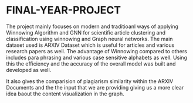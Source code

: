 # FINAL-YEAR-PROJECT

The project mainly focuses on modern and traditioanl ways of applying Winnowing Algorithm and GNN for scientific article clustering and classification using winnowing and Graph neural networks. The main dataset used is ARXIV Dataset which is useful for articles and various research papers as well. The advantage of Winnowing compared to others includes para phrasing and various case sensitive alphabets as well. Using this the efficiency and the accuracy of the overall model was built and developed as well.

It also gives the comparision of plagiarism similarity within the ARXIV Documents and the the input that we are providing giving us a more clear idea baout the content visualization in the graph.

